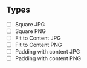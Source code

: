 ## Types

- [ ] Square JPG
- [ ] Square PNG
- [ ] Fit to Content JPG
- [ ] Fit to Content PNG
- [ ] Padding with content JPG
- [ ] Padding with content PNG
